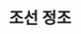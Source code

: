 ---
layout: hubs
key: Q26530
title: 조선 정조
name: 조선 정조
image: http://commons.wikimedia.org/wiki/Special:FilePath/King%20JeongJo%20of%20Joseon.jpg
description: 조선의 22대 임금
score: 0.0002754165675584321
degree: 9
---